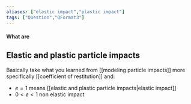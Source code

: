 ```yaml
---
aliases: ["elastic impact","plastic impact"]
tags: ["Question","QFormat3"]
---
```


#### What are
## Elastic and plastic particle impacts
Basically take what you learned from [[modeling particle impacts]] more specifically [[coefficient of restitution]] and:
- $e=1$ means [[elastic and plastic particle impacts|elastic impact]]
- $0<e<1$ non elastic impact